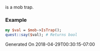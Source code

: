 is a mob trap.
### Example

```perl
my $val = $mob->IsTrap();
quest::say($val); # Returns bool
```


Generated On 2018-04-29T00:30:15-07:00